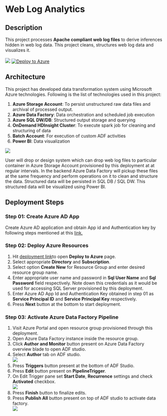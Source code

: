 # Web Log Analytics

## Description
This project processes **Apache compliant web log files** to derive inferences hidden in web log data.
This project cleans, structures web log data and visualizes it. <br/><br/>
![](https://github.com/ThirdEyeData/OutlierDetection/blob/master/ServerTraffic.JPG)
[![Deploy to Azure](http://azuredeploy.net/deploybutton.png)](https://azuredeploy.net/)
## Architecture
This project has developed data transformation system using Microsoft Azure technologies.
Following is the list of technologies used in this project:
1. **Azure Storage Account**: To persist unstructured raw data files and archival of processed output.
2. **Azure Data Factory**: Data orchestration and scheduled job execution
3. **Azure SQL DW/DB**: Structured output storage and querying
4. **OnDemand HDInsight Cluster**: To execute spark job for cleaning and structuring of data
5. **Batch Account**: For execution of custom ADF activities
6. **Power BI**: Data visualization

![](https://github.com/ThirdEyeData/OutlierDetection/blob/master/Architecture%20Diagram.JPG)

User will drop or design system which can drop web log files to particular container in Azure Storage Account provisioned by this deployment at at regular intervals. In the backend Azure Data Factory will pickup these files at the same frequency and perform operations on it to clean and structure the data. Structured data will be persisted in SQL DB / SQL DW. This structured data will be visualized using Power BI.

## Deployment Steps

### Step 01: Create Azure AD App
Create Azure AD application and obtain App id and Authentication key by following steps mentioned at this [link.](https://docs.microsoft.com/en-au/azure/active-directory/develop/howto-create-service-principal-portal)

### Step 02: Deploy Azure Resources
1. Hit [deployment link](https://deploy.azure.com/?repository=https://github.com/ThirdEyeData/OutlierDetection#/form/setup)to open **Deploy to Azure** page.
2. Select appropriate **Directory** and **Subscription**.
3. Select option **Create New** for Resource Group and enter desired resource group name.
4. Enter appropriate user name and password in **Sql User Name** and **Sql Password** field respectively. Note down this credentials as it would be used for accessing SQL Server provisioned by this deployment.
5. Enter Azure AD App Id and Authentication Key obtained in step 01 as **Service Principal ID** and **Service Principal Key** respectively.
6. Press **Next** button at the bottom to start deployment.

### Step 03: Activate Azure Data Factory Pipeline
1. Visit Azure Portal and open resource group provisioned through this deployment.
2. Open Azure Data Factory instance inside the resource group.
3. Click **Author and Monitor** button present on Azure Data Factory overview blade to open ADF studio.
4. Select **Author** tab on ADF studio.  <br/>![](https://github.com/ThirdEyeData/OutlierDetection/blob/master/ADF01.JPG)
5. Press **Triggers** button present at the bottom of ADF Studio.
6. Press **Edit** button present on **PipelineTrigger**.
7. On Edit Trigger pane set **Start Date**, **Recurrence** settings and check **Activated** checkbox.<br/>![](https://github.com/ThirdEyeData/OutlierDetection/blob/master/ADF02.JPG)
8. Press **Finish** button to finalize edits.
9. Press **Publish All** button present on top of ADF studio to activate data factory. <br/> ![](https://github.com/ThirdEyeData/OutlierDetection/blob/master/ADF03.JPG)
